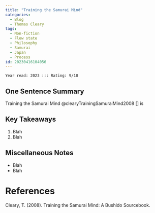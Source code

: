 ```yaml
---
title: "Training the Samurai Mind"
categories:
  - Blog
  - Thomas Cleary
tags:
  - Non-fiction
  - Flow state
  - Philosophy
  - Samurai
  - Japan
  - Process
id: 20230416104056
---
```


`Year read: 2023 ::: Rating: 9/10`

## One Sentence Summary
Training the Samurai Mind @clearyTrainingSamuraiMind2008 [] is 

## Key Takeaways

1. Blah
2. Blah 

## Miscellaneous Notes

* Blah
* Blah

# References
Cleary, T. (2008). Training the Samurai Mind: A Bushido Sourcebook. 